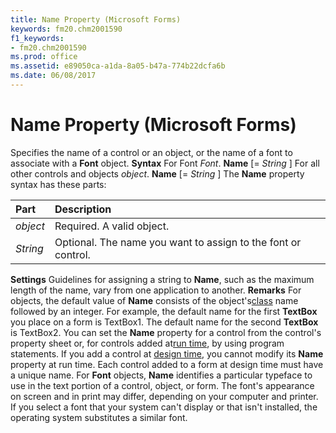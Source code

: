 ```yaml
---
title: Name Property (Microsoft Forms)
keywords: fm20.chm2001590
f1_keywords:
- fm20.chm2001590
ms.prod: office
ms.assetid: e89050ca-a1da-8a05-b47a-774b22dcfa6b
ms.date: 06/08/2017
---
```



# Name Property (Microsoft Forms)



Specifies the name of a control or an object, or the name of a font to associate with a  **Font** object.
 **Syntax**
For Font _Font_. **Name** [= _String_ ]
For all other controls and objects _object_. **Name** [= _String_ ]
The  **Name** property syntax has these parts:


|**Part**|**Description**|
|:-----|:-----|
| _object_|Required. A valid object.|
| _String_|Optional. The name you want to assign to the font or control.|
 **Settings**
Guidelines for assigning a string to  **Name**, such as the maximum length of the name, vary from one application to another.
 **Remarks**
For objects, the default value of  **Name** consists of the object's[class](vbe-glossary.md) name followed by an integer. For example, the default name for the first **TextBox** you place on a form is TextBox1. The default name for the second **TextBox** is TextBox2.
You can set the  **Name** property for a control from the control's property sheet or, for controls added at[run time](vbe-glossary.md), by using program statements. If you add a control at [design time](vbe-glossary.md), you cannot modify its  **Name** property at run time.
Each control added to a form at design time must have a unique name.
For  **Font** objects, **Name** identifies a particular typeface to use in the text portion of a control, object, or form. The font's appearance on screen and in print may differ, depending on your computer and printer. If you select a font that your system can't display or that isn't installed, the operating system substitutes a similar font.

